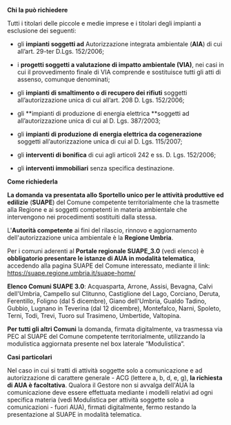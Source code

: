 **Chi la può richiedere**

Tutti i titolari delle piccole e medie imprese e i titolari degli impianti a esclusione dei seguenti:

- gli **impianti soggetti ad** Autorizzazione integrata ambientale (**AIA**) di cui all’art. 29-ter D.Lgs. 152/2006;

- i **progetti soggetti a valutazione di impatto ambientale (VIA)**, nei casi in cui il provvedimento finale di VIA comprende e sostituisce tutti gli atti di assenso, comunque denominati;

- gli **impianti di smaltimento o di recupero dei rifiuti** soggetti all’autorizzazione unica di cui all’art. 208 D. Lgs. 152/2006;

- gli **impianti di produzione di energia elettrica **soggetti ad all’autorizzazione unica di cui al D. Lgs. 387/2003;

- gli **impianti di produzione di energia elettrica da cogenerazione** soggetti all’autorizzazione unica di cui al D. Lgs. 115/2007;

- gli **interventi di bonifica** di cui agli articoli 242 e ss. D. Lgs. 152/2006;

- gli **interventi immobiliari** senza specifica destinazione.

**Come richiederla**

**La domanda** **va presentata allo Sportello unico per le attività produttive ed edilizie** (**SUAPE**) del Comune competente territorialmente che la trasmette alla Regione e ai soggetti competenti in materia ambientale che intervengono nei procedimenti sostituiti dalla stessa.

L'**Autorità competente** ai fini del rilascio, rinnovo e aggiornamento dell'autorizzazione unica ambientale è la **Regione Umbria**.

Per i comuni aderenti al **Portale regionale SUAPE_3.0** (vedi elenco) è **obbligatorio presentare le istanze di AUA in modalità telematica**, accedendo alla pagina SUAPE del Comune interessato, mediante il link: https://suape.regione.umbria.it/suape-home/

**Elenco Comuni SUAPE 3.0**: Acquasparta, Arrone, Assisi, Bevagna, Calvi dell'Umbria, Campello sul Clitunno, Castiglione del Lago, Corciano, Deruta, Ferentillo, Foligno (dal 5 dicembre), Giano dell'Umbria, Gualdo Tadino, Gubbio, Lugnano in Teverina (dal 12 dicembre), Montefalco, Narni, Spoleto, Terni, Todi, Trevi, Tuoro sul Trasimeno, Umbertide, Valtopina.

**Per tutti gli altri Comuni** la domanda, firmata digitalmente, va trasmessa via PEC al SUAPE del Comune competente territorialmente, utilizzando la modulistica aggiornata presente nel box laterale “Modulistica”.

**Casi particolari**

Nel caso in cui si tratti di attività soggette solo a comunicazione e ad autorizzazione di carattere generale - ACG (lettere a, b, d, e, g), **la richiesta di AUA è facoltativa**. Qualora il Gestore non si avvalga dell'AUA la comunicazione deve essere effettuata mediante i modelli relativi ad ogni specifica materia (vedi Modulistica per attività soggette solo a comunicazioni - fuori AUA), firmati digitalmente, fermo restando la presentazione al SUAPE in modalità telematica.

